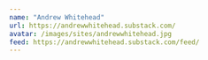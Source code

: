 ```yaml
---
name: "Andrew Whitehead"
url: https://andrewwhitehead.substack.com/
avatar: /images/sites/andrewwhitehead.jpg
feed: https://andrewwhitehead.substack.com/feed/
---
```

